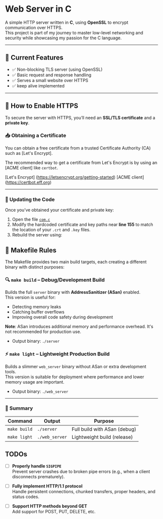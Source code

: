 # Web Server in C

A simple HTTP server written in **C**, using **OpenSSL** to encrypt communication over HTTPS.  
This project is part of my journey to master low-level networking and security while showcasing my passion for the C language.

---

## 🚀 Current Features

- ✅ Non-blocking TLS server (using OpenSSL)
- ✅ Basic request and response handling
- ✅ Serves a small website over HTTPS
- ✅ keep alive implemented

---

## 🔐 How to Enable HTTPS

To secure the server with HTTPS, you’ll need an **SSL/TLS certificate** and a **private key**.

### 📥 Obtaining a Certificate

You can obtain a free certificate from a trusted Certificate Authority (CA) such as [Let's Encrypt].

The recommended way to get a certificate from Let's Encrypt is by using an [ACME client] like `certbot`.

[Let's Encrypt] (https://letsencrypt.org/getting-started)
[ACME client] (https://certbot.eff.org)

---

### 🔧 Updating the Code

Once you’ve obtained your certificate and private key:

1. Open the file [`com.c`](src/com.c)  
2. Modify the hardcoded certificate and key paths near **line 155** to match the location of your `.crt` and `.key` files.
3. Rebuild the server using:


## 🧾 Makefile Rules

The Makefile provides two main build targets, each creating a different binary with distinct purposes:

### 🔍 `make build` – Debug/Development Build

Builds the full `server` binary with **AddressSanitizer (ASan)** enabled.  
This version is useful for:

- Detecting memory leaks
- Catching buffer overflows
- Improving overall code safety during development

**Note**: ASan introduces additional memory and performance overhead. It's not recommended for production use.

- Output binary: `./server`

### ⚡ `make light` – Lightweight Production Build

Builds a slimmer `web_server` binary without ASan or extra development tools.  
This version is suitable for deployment where performance and lower memory usage are important.

- Output binary: `./web_server`

---

### 📌 Summary

| Command       | Output        | Purpose                     |
|---------------|---------------|-----------------------------|
| `make build`  | `./server`    | Full build with ASan (debug) |
| `make light`  | `./web_server`| Lightweight build (release)  |



##  TODOs

- [ ] **Properly handle `SIGPIPE`**  
  Prevent server crashes due to broken pipe errors (e.g., when a client disconnects prematurely).

- [ ] **Fully implement HTTP/1.1 protocol**  
  Handle persistent connections, chunked transfers, proper headers, and status codes.

- [ ] **Support HTTP methods beyond GET**  
  Add support for POST, PUT, DELETE, etc.
